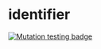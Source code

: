 # identifier
[![Mutation testing badge](https://img.shields.io/endpoint?style=flat&url=https%3A%2F%2Fbadge-api.stryker-mutator.io%2Fgithub.com%2Frxcorpgit%2Fidentifier%2Fmaster)](https://dashboard.stryker-mutator.io/reports/github.com/rxcorpgit/identifier/master)
